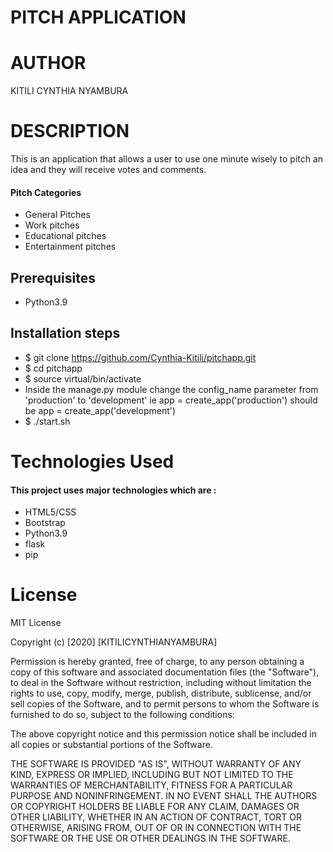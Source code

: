 # PITCH APPLICATION

# AUTHOR

KITILI CYNTHIA NYAMBURA

# DESCRIPTION

This is an application that allows a user to use one minute wisely to pitch an idea and they will receive votes and comments.

#### Pitch Categories
* General Pitches 
* Work pitches
* Educational pitches
* Entertainment pitches


## Prerequisites
* Python3.9

## Installation steps 
* $ git clone https://github.com/Cynthia-Kitili/pitchapp.git
* $ cd pitchapp
* $ source virtual/bin/activate
* Inside the manage.py module change the config_name parameter from 'production' to 'development' ie app = create_app('production') should be app = create_app('development')
* $ ./start.sh 


# Technologies Used

#### This project uses major technologies which are :
* HTML5/CSS 
* Bootstrap 
* Python3.9
* flask
* pip

# License

MIT License

Copyright (c) [2020] [KITILICYNTHIANYAMBURA]

Permission is hereby granted, free of charge, to any person obtaining a copy
of this software and associated documentation files (the "Software"), to deal
in the Software without restriction, including without limitation the rights
to use, copy, modify, merge, publish, distribute, sublicense, and/or sell
copies of the Software, and to permit persons to whom the Software is
furnished to do so, subject to the following conditions:

The above copyright notice and this permission notice shall be included in all
copies or substantial portions of the Software.

THE SOFTWARE IS PROVIDED "AS IS", WITHOUT WARRANTY OF ANY KIND, EXPRESS OR
IMPLIED, INCLUDING BUT NOT LIMITED TO THE WARRANTIES OF MERCHANTABILITY,
FITNESS FOR A PARTICULAR PURPOSE AND NONINFRINGEMENT. IN NO EVENT SHALL THE
AUTHORS OR COPYRIGHT HOLDERS BE LIABLE FOR ANY CLAIM, DAMAGES OR OTHER
LIABILITY, WHETHER IN AN ACTION OF CONTRACT, TORT OR OTHERWISE, ARISING FROM,
OUT OF OR IN CONNECTION WITH THE SOFTWARE OR THE USE OR OTHER DEALINGS IN THE
SOFTWARE.
